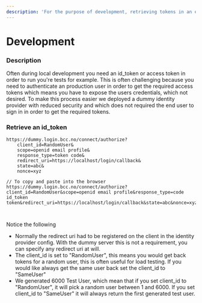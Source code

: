 ```yaml
---
description: 'For the purpose of development, retrieving tokens in an easy way'
---
```


# Development

### Description

Often during local development you need an id\_token or access token in order to run you're tests for example. This is often challenging because you need to authenticate an production user in order to get the required access tokens which means you have to expose the users credentials, which not desired. To make this process easier we deployed a dummy identity provider with reduced security and which does not required the end user to sign in in order to get the required tokens.

### Retrieve an id\_token

```text
https://dummy.login.bcc.no/connect/authorize?
    client_id=RandomUser&
    scope=openid email profile&
    response_type=token code&
    redirect_uri=https://localhost/login/callback&
    state=abc&
    nonce=xyz
 
// To copy and paste into the browser
https://dummy.login.bcc.no/connect/authorize?client_id=RandomUser&scope=openid email profile&response_type=code id_token token&redirect_uri=https://localhost/login/callback&state=abc&nonce=xyz



```

Notice the following

* Normally the redirect uri had to be registered on the client in the identity provider config. With the dummy server this is not a requirement, you can specify any redirect uri at will.
* The client\_id is set to "RandomUser", this means you would get back tokens for a random user, this is often useful for load testing. If you would like always get the same user back set the client\_id to "SameUser"
* We generated 6000 Test User, which mean that if you set client\_id to "RandomUser", it will pick a random user between 1 and 6000. If you set client\_id to "SameUser" it will always return the first generated test user.



